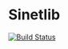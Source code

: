 # Sinetlib

[![Build Status](https://travis-ci.org/silence1772/Sinetlib.svg?branch=master)](https://travis-ci.org/silence1772/Sinetlib)
